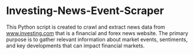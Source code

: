 # Investing-News-Event-Scraper
This Python script is created to crawl and extract news data from www.investing.com that is a financial and forex news website. The primary purpose is to gather relevant information about market events, sentiments, and key developments that can impact financial markets.
